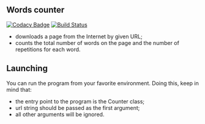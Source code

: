 ## Words counter

[![Codacy Badge](https://api.codacy.com/project/badge/Grade/73fcce952df54946bd79a5a9947b5a06)](https://www.codacy.com/app/pavlo-plynko/word-counter?utm_source=github.com&amp;utm_medium=referral&amp;utm_content=shcho-isle/word-counter&amp;utm_campaign=Badge_Grade)
[![Build Status](https://travis-ci.org/shcho-isle/word-counter.svg?branch=master)](https://travis-ci.org/shcho-isle/word-counter)

- downloads a page from the Internet by given URL;
- counts the total number of words on the page and the number of repetitions for each word.

## Launching

You can run the program from your favorite environment. Doing this, keep in mind that:
- the entry point to the program is the Counter class;
- url string should be passed as the first argument;
- all other arguments will be ignored.
